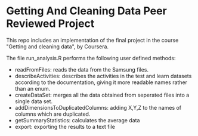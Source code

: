 Getting And Cleaning Data Peer Reviewed Project
===============================================

This repo includes an implementation of the final project in the course "Getting and cleaning data", by Coursera.

The file run_analysis.R performs the following user defined methods:

* readFromFiles:  reads the data from the Samsung files.
* describeActivities:  describes the activities in the test and learn datasets according to the documentation, giving it more readable names rather than an enum.
* createDataSet:  merges all the data obtained from seperated files into a single data set.
* addDimensionsToDuplicatedColumns:  adding X,Y,Z to the names of columns which are duplicated.
* getSummaryStatistics:  calculates the average data
* export:  exporting the results to a text file
